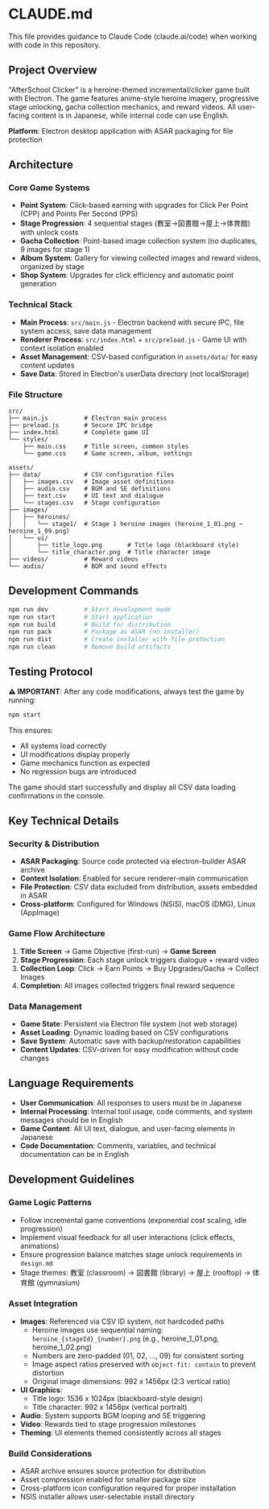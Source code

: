 # CLAUDE.md

This file provides guidance to Claude Code (claude.ai/code) when working with code in this repository.

## Project Overview

"AfterSchool Clicker" is a heroine-themed incremental/clicker game built with Electron. The game features anime-style heroine imagery, progressive stage unlocking, gacha collection mechanics, and reward videos. All user-facing content is in Japanese, while internal code can use English.

**Platform**: Electron desktop application with ASAR packaging for file protection

## Architecture

### Core Game Systems
- **Point System**: Click-based earning with upgrades for Click Per Point (CPP) and Points Per Second (PPS)
- **Stage Progression**: 4 sequential stages (教室→図書館→屋上→体育館) with unlock costs
- **Gacha Collection**: Point-based image collection system (no duplicates, 9 images for stage 1)
- **Album System**: Gallery for viewing collected images and reward videos, organized by stage
- **Shop System**: Upgrades for click efficiency and automatic point generation

### Technical Stack
- **Main Process**: `src/main.js` - Electron backend with secure IPC, file system access, save data management
- **Renderer Process**: `src/index.html` + `src/preload.js` - Game UI with context isolation enabled
- **Asset Management**: CSV-based configuration in `assets/data/` for easy content updates
- **Save Data**: Stored in Electron's userData directory (not localStorage)

### File Structure
```
src/
├── main.js          # Electron main process
├── preload.js       # Secure IPC bridge
├── index.html       # Complete game UI
└── styles/
    ├── main.css     # Title screen, common styles
    └── game.css     # Game screen, album, settings

assets/
├── data/            # CSV configuration files
│   ├── images.csv   # Image asset definitions
│   ├── audio.csv    # BGM and SE definitions
│   ├── text.csv     # UI text and dialogue
│   └── stages.csv   # Stage configuration
├── images/
│   ├── heroines/
│   │   └── stage1/  # Stage 1 heroine images (heroine_1_01.png ~ heroine_1_09.png)
│   └── ui/
│       ├── title_logo.png       # Title logo (blackboard style)
│       └── title_character.png  # Title character image
├── videos/          # Reward videos
└── audio/           # BGM and sound effects
```

## Development Commands

```bash
npm run dev          # Start development mode
npm run start        # Start application
npm run build        # Build for distribution
npm run pack         # Package as ASAR (no installer)
npm run dist         # Create installer with file protection
npm run clean        # Remove build artifacts
```

## Testing Protocol

**⚠️ IMPORTANT**: After any code modifications, always test the game by running:
```bash
npm start
```

This ensures:
- All systems load correctly
- UI modifications display properly
- Game mechanics function as expected
- No regression bugs are introduced

The game should start successfully and display all CSV data loading confirmations in the console.

## Key Technical Details

### Security & Distribution
- **ASAR Packaging**: Source code protected via electron-builder ASAR archive
- **Context Isolation**: Enabled for secure renderer-main communication
- **File Protection**: CSV data excluded from distribution, assets embedded in ASAR
- **Cross-platform**: Configured for Windows (NSIS), macOS (DMG), Linux (AppImage)

### Game Flow Architecture
1. **Title Screen** → Game Objective (first-run) → **Game Screen**
2. **Stage Progression**: Each stage unlock triggers dialogue + reward video
3. **Collection Loop**: Click → Earn Points → Buy Upgrades/Gacha → Collect Images
4. **Completion**: All images collected triggers final reward sequence

### Data Management
- **Game State**: Persistent via Electron file system (not web storage)
- **Asset Loading**: Dynamic loading based on CSV configurations
- **Save System**: Automatic save with backup/restoration capabilities
- **Content Updates**: CSV-driven for easy modification without code changes

## Language Requirements
- **User Communication**: All responses to users must be in Japanese
- **Internal Processing**: Internal tool usage, code comments, and system messages should be in English
- **Game Content**: All UI text, dialogue, and user-facing elements in Japanese
- **Code Documentation**: Comments, variables, and technical documentation can be in English

## Development Guidelines

### Game Logic Patterns
- Follow incremental game conventions (exponential cost scaling, idle progression)
- Implement visual feedback for all user interactions (click effects, animations)
- Ensure progression balance matches stage unlock requirements in `design.md`
- Stage themes: 教室 (classroom) → 図書館 (library) → 屋上 (rooftop) → 体育館 (gymnasium)

### Asset Integration
- **Images**: Referenced via CSV ID system, not hardcoded paths
  - Heroine images use sequential naming: `heroine_{stageId}_{number}.png` (e.g., heroine_1_01.png, heroine_1_02.png)
  - Numbers are zero-padded (01, 02, ..., 09) for consistent sorting
  - Image aspect ratios preserved with `object-fit: contain` to prevent distortion
  - Original image dimensions: 992 x 1456px (2:3 vertical ratio)
- **UI Graphics**:
  - Title logo: 1536 x 1024px (blackboard-style design)
  - Title character: 992 x 1456px (vertical portrait)
- **Audio**: System supports BGM looping and SE triggering
- **Video**: Rewards tied to stage progression milestones
- **Theming**: UI elements themed consistently across all stages

### Build Considerations
- ASAR archive ensures source protection for distribution
- Asset compression enabled for smaller package size
- Cross-platform icon configuration required for proper installation
- NSIS installer allows user-selectable install directory